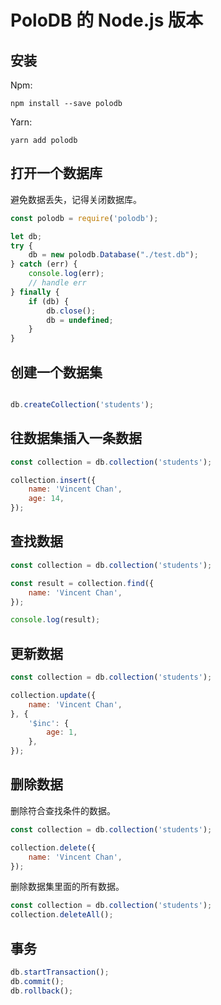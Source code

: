 
# PoloDB 的 Node.js 版本

## 安装

Npm:

```
npm install --save polodb
```

Yarn:

```
yarn add polodb
```

## 打开一个数据库

避免数据丢失，记得关闭数据库。

```javascript
const polodb = require('polodb');

let db;
try {
    db = new polodb.Database("./test.db");
} catch (err) {
    console.log(err);
    // handle err
} finally {
    if (db) {
        db.close();
        db = undefined;
    }
}

```

## 创建一个数据集


```javascript

db.createCollection('students');

```

## 往数据集插入一条数据


```javascript
const collection = db.collection('students');

collection.insert({
    name: 'Vincent Chan',
    age: 14,
});

```

## 查找数据

```javascript
const collection = db.collection('students');

const result = collection.find({
    name: 'Vincent Chan',
});

console.log(result);
```

## 更新数据

```javascript
const collection = db.collection('students');

collection.update({
    name: 'Vincent Chan',
}, {
    '$inc': {
        age: 1,
    },
});
```

## 删除数据

删除符合查找条件的数据。

```javascript
const collection = db.collection('students');

collection.delete({
    name: 'Vincent Chan',
});

```

删除数据集里面的所有数据。

```javascript
const collection = db.collection('students');
collection.deleteAll();

```

## 事务

```javascript
db.startTransaction();
db.commit();
db.rollback();
```
